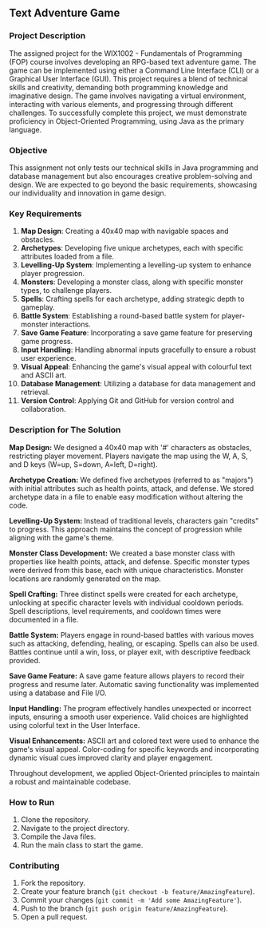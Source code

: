 ## Text Adventure Game

### Project Description
The assigned project for the WIX1002 - Fundamentals of Programming (FOP) course involves developing an RPG-based text adventure game. The game can be implemented using either a Command Line Interface (CLI) or a Graphical User Interface (GUI). This project requires a blend of technical skills and creativity, demanding both programming knowledge and imaginative design. The game involves navigating a virtual environment, interacting with various elements, and progressing through different challenges. To successfully complete this project, we must demonstrate proficiency in Object-Oriented Programming, using Java as the primary language.

### Objective
This assignment not only tests our technical skills in Java programming and database management but also encourages creative problem-solving and design. We are expected to go beyond the basic requirements, showcasing our individuality and innovation in game design.

### Key Requirements
1. **Map Design**: Creating a 40x40 map with navigable spaces and obstacles.
2. **Archetypes**: Developing five unique archetypes, each with specific attributes loaded from a file.
3. **Levelling-Up System**: Implementing a levelling-up system to enhance player progression.
4. **Monsters**: Developing a monster class, along with specific monster types, to challenge players.
5. **Spells**: Crafting spells for each archetype, adding strategic depth to gameplay.
6. **Battle System**: Establishing a round-based battle system for player-monster interactions.
7. **Save Game Feature**: Incorporating a save game feature for preserving game progress.
8. **Input Handling**: Handling abnormal inputs gracefully to ensure a robust user experience.
9. **Visual Appeal**: Enhancing the game's visual appeal with colourful text and ASCII art.
10. **Database Management**: Utilizing a database for data management and retrieval.
11. **Version Control**: Applying Git and GitHub for version control and collaboration.

### Description for The Solution
**Map Design:** We designed a 40x40 map with '#' characters as obstacles, restricting player movement. Players navigate the map using the W, A, S, and D keys (W=up, S=down, A=left, D=right).

**Archetype Creation:** We defined five archetypes (referred to as "majors") with initial attributes such as health points, attack, and defense. We stored archetype data in a file to enable easy modification without altering the code.

**Levelling-Up System:** Instead of traditional levels, characters gain "credits" to progress. This approach maintains the concept of progression while aligning with the game's theme.

**Monster Class Development:** We created a base monster class with properties like health points, attack, and defense. Specific monster types were derived from this base, each with unique characteristics. Monster locations are randomly generated on the map.

**Spell Crafting:** Three distinct spells were created for each archetype, unlocking at specific character levels with individual cooldown periods. Spell descriptions, level requirements, and cooldown times were documented in a file.

**Battle System:** Players engage in round-based battles with various moves such as attacking, defending, healing, or escaping. Spells can also be used. Battles continue until a win, loss, or player exit, with descriptive feedback provided.

**Save Game Feature:** A save game feature allows players to record their progress and resume later. Automatic saving functionality was implemented using a database and File I/O.

**Input Handling:** The program effectively handles unexpected or incorrect inputs, ensuring a smooth user experience. Valid choices are highlighted using colorful text in the User Interface.

**Visual Enhancements:** ASCII art and colored text were used to enhance the game's visual appeal. Color-coding for specific keywords and incorporating dynamic visual cues improved clarity and player engagement.

Throughout development, we applied Object-Oriented principles to maintain a robust and maintainable codebase.

### How to Run
1. Clone the repository.
2. Navigate to the project directory.
3. Compile the Java files.
4. Run the main class to start the game.

### Contributing
1. Fork the repository.
2. Create your feature branch (`git checkout -b feature/AmazingFeature`).
3. Commit your changes (`git commit -m 'Add some AmazingFeature'`).
4. Push to the branch (`git push origin feature/AmazingFeature`).
5. Open a pull request.
